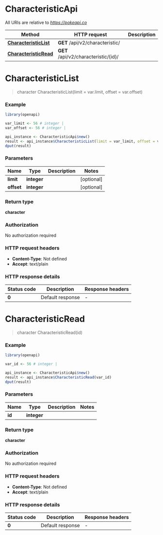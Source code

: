 # CharacteristicApi

All URIs are relative to *https://pokeapi.co*

Method | HTTP request | Description
------------- | ------------- | -------------
[**CharacteristicList**](CharacteristicApi.md#CharacteristicList) | **GET** /api/v2/characteristic/ | 
[**CharacteristicRead**](CharacteristicApi.md#CharacteristicRead) | **GET** /api/v2/characteristic/{id}/ | 


# **CharacteristicList**
> character CharacteristicList(limit = var.limit, offset = var.offset)



### Example
```R
library(openapi)

var_limit <- 56 # integer | 
var_offset <- 56 # integer | 

api_instance <- CharacteristicApi$new()
result <- api_instance$CharacteristicList(limit = var_limit, offset = var_offset)
dput(result)
```

### Parameters

Name | Type | Description  | Notes
------------- | ------------- | ------------- | -------------
 **limit** | **integer**|  | [optional] 
 **offset** | **integer**|  | [optional] 

### Return type

**character**

### Authorization

No authorization required

### HTTP request headers

 - **Content-Type**: Not defined
 - **Accept**: text/plain

### HTTP response details
| Status code | Description | Response headers |
|-------------|-------------|------------------|
| **0** | Default response |  -  |

# **CharacteristicRead**
> character CharacteristicRead(id)



### Example
```R
library(openapi)

var_id <- 56 # integer | 

api_instance <- CharacteristicApi$new()
result <- api_instance$CharacteristicRead(var_id)
dput(result)
```

### Parameters

Name | Type | Description  | Notes
------------- | ------------- | ------------- | -------------
 **id** | **integer**|  | 

### Return type

**character**

### Authorization

No authorization required

### HTTP request headers

 - **Content-Type**: Not defined
 - **Accept**: text/plain

### HTTP response details
| Status code | Description | Response headers |
|-------------|-------------|------------------|
| **0** | Default response |  -  |

